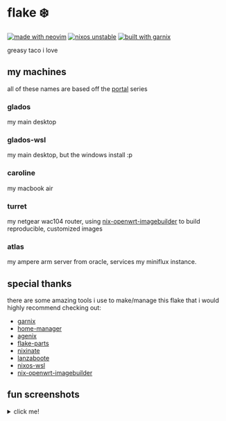 # flake ❄️

[![made with neovim](https://img.shields.io/static/v1?label=made%20with&message=neovim&color=00b952&style=flat-square&logo=neovim)](https://neovim.io/)
[![nixos unstable](https://img.shields.io/static/v1?label=NixOS&message=unstable&color=5277c3&style=flat-square&logo=nixos)](https://nixos.org/)
[![built with garnix](https://img.shields.io/endpoint?url=https%3A%2F%2Fgarnix.io%2Fapi%2Fbadges%2Fgetchoo%2Fflake%3Fbranch%3Dmain)](https://garnix.io)

greasy taco i love

## my machines

all of these names are based off the [portal](<https://en.wikipedia.org/wiki/Portal_(video_game)>) series

### glados

my main desktop

### glados-wsl

my main desktop, but the windows install :p

### caroline

my macbook air

### turret

my netgear wac104 router, using [nix-openwrt-imagebuilder](https://github.com/astro/nix-openwrt-imagebuilder) to build reproducible, customized images

### atlas

my ampere arm server from oracle, services my miniflux instance.

## special thanks

there are some amazing tools i use to make/manage this flake that i would highly recommend checking out:

- [garnix](https://garnix.io)
- [home-manager](https://github.com/nix-community/home-manager)
- [agenix](https://github.com/ryantm/agenix)
- [flake-parts](https://github.com/hercules-ci/flake-parts)
- [nixinate](https://github.com/MatthewCroughan/nixinate)
- [lanzaboote](https://github.com/nix-community/lanzaboote)
- [nixos-wsl](https://github.com/nix-community/nixos-wsl)
- [nix-openwrt-imagebuilder](https://github.com/astro/nix-openwrt-imagebuilder)

## fun screenshots

<details>
<summary>click me!</summary>

![gnome](https://user-images.githubusercontent.com/48872998/223897323-87f8d547-511b-48c3-a2e1-8ff22ac361e9.png)
![neovim](https://user-images.githubusercontent.com/48872998/223897693-88eb0416-9ebc-45b6-837a-b28ada94336f.png)

</details>
